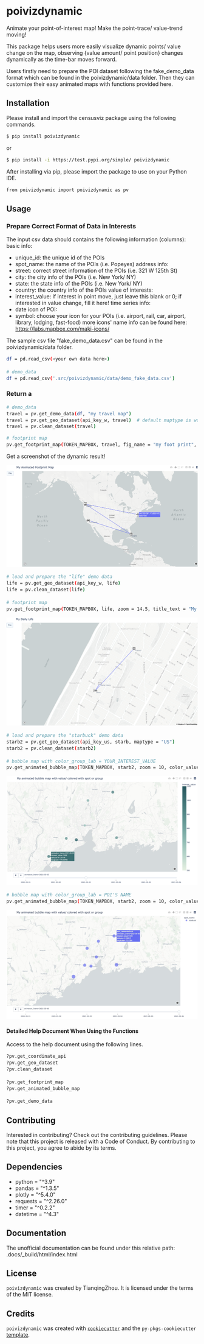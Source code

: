 # poivizdynamic

Animate your point-of-interest map! Make the point-trace/ value-trend moving! 

This package helps users more easily visualize dynamic points/ value change on the map, observing {value amount/ point position} changes dynamically as the time-bar moves forward. 

Users firstly need to prepare the POI dataset following the fake_demo_data format which can be found in the poivizdynamic/data folder. Then they can customize their easy animated maps with functions provided here.

## Installation

Please install and import the censusviz package using the following commands.

```bash
$ pip install poivizdynamic
```
or

```bash
$ pip install -i https://test.pypi.org/simple/ poivizdynamic
```

After installing via pip, please import the package to use on your Python IDE.

```bash
from poivizdynamic import poivizdynamic as pv
```

## Usage

### Prepare Correct Format of Data in Interests

The input csv data should contains the following information (columns):
basic info:
- unique_id: the unique id of the POIs
- spot_name: the name of the POIs	(i.e. Popeyes)
address info:
- street: correct street information of the POIs (i.e. 321 W 125th St)
- city: the city info of the POIs	(i.e.  New York/ NY)
- state: the state info of the POIs   (i.e.  New York/ NY)
- country: the country info of the POIs	
value of interests:
- interest_value: if interest in point move, just leave this blank or 0; 
        if interested in value change, fill it here!
time series info:
- date
icon of POI:
- symbol: choose your icon for your POIs (i.e. airport, rail, car, airport, library, lodging, fast-food)
        more icons' name info can be found here: https://labs.mapbox.com/maki-icons/

The sample csv file "fake_demo_data.csv" can be found in the poivizdynamic/data folder. 

```bash
df = pd.read_csv(<your own data here>)

# demo_data
df = pd.read_csv('.src/poivizdynamic/data/demo_fake_data.csv')
```

### Return a 

```bash
# demo_data
travel = pv.get_demo_data(df, "my travel map")
travel = pv.get_geo_dataset(api_key_w, travel)  # default maptype is world
travel = pv.clean_dataset(travel)
```



```bash
# footprint map
pv.get_footprint_map(TOKEN_MAPBOX, travel, fig_name = "my foot print", title_text = "My Animated Footprint Map")
```
Get a screenshot of the dynamic result!

![](demo_output/footprint_static.png)


```bash
# load and prepare the "life" demo data 
life = pv.get_geo_dataset(api_key_w, life)
life = pv.clean_dataset(life)

# footprint map
pv.get_footprint_map(TOKEN_MAPBOX, life, zoom = 14.5, title_text = "My Daily Life", fig_name = "life")
```

![](demo_output/life_static.png)


```bash
# load and prepare the "starbuck" demo data 
starb2 = pv.get_geo_dataset(api_key_us, starb, maptype = "US")
starb2 = pv.clean_dataset(starb2)

# bubble map with color_group_lab = YOUR_INTEREST_VALUE
pv.get_animated_bubble_map(TOKEN_MAPBOX, starb2, zoom = 10, color_value_discrete = False, bubble_size = "interest_value", color_group_lab = "interest_value", fig_name = "starbuck2")
```
![](demo_output/starbuck2_static.png)


```bash
# bubble map with color_group_lab = POI'S NAME
pv.get_animated_bubble_map(TOKEN_MAPBOX, starb2, zoom = 10, color_value_discrete = False, bubble_size = "interest_value", color_group_lab = "spot_name", fig_name = "starbuck1")
```
![](demo_output/starbuck1_static.png)



#### Detailed Help Document When Using the Functions

Access to the help document using the following lines.

```bash
?pv.get_coordinate_api
?pv.get_geo_dataset
?pv.clean_dataset

?pv.get_footprint_map
?pv.get_animated_bubble_map

?pv.get_demo_data
```









## Contributing

Interested in contributing? Check out the contributing guidelines. Please note that this project is released with a Code of Conduct. By contributing to this project, you agree to abide by its terms.

## Dependencies

- python = "^3.9"
- pandas = "^1.3.5"
- plotly = "^5.4.0"
- requests = "^2.26.0"
- timer = "^0.2.2"
- datetime = "^4.3"

## Documentation

The unofficial documentation can be found under this relative path: .docs/_build/html/index.html

## License

`poivizdynamic` was created by TianqingZhou. It is licensed under the terms of the MIT license.

## Credits

`poivizdynamic` was created with [`cookiecutter`](https://cookiecutter.readthedocs.io/en/latest/) and the `py-pkgs-cookiecutter` [template](https://github.com/py-pkgs/py-pkgs-cookiecutter).
